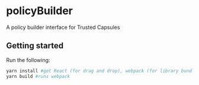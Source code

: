 # policyBuilder
A policy builder interface for Trusted Capsules

## Getting started
Run the following:
```bash
yarn install #get React (for drag and drop), webpack (for library bundling), babel (browser compatible)
yarn build #runs webpack
```
